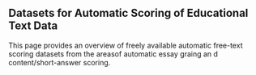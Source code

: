 ## Datasets for Automatic Scoring of Educational Text Data
 
This page provides an overview of freely available automatic free-text scoring datasets from the areasof automatic essay graing an d content/short-answer scoring.
	










